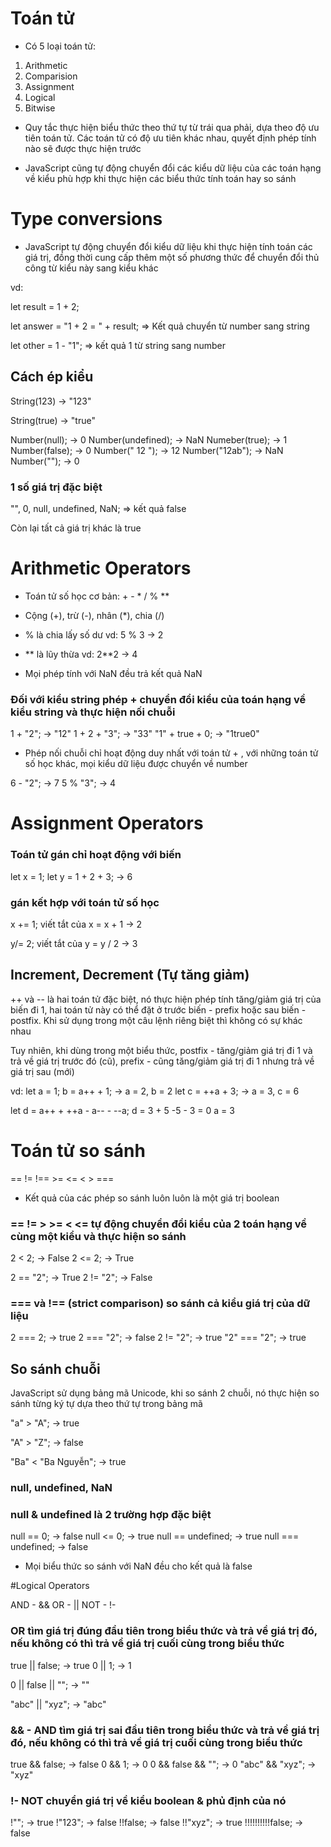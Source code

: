 # Toán tử
- Có 5 loại toán tử:

1. Arithmetic
2. Comparision
3. Assignment
4. Logical
5. Bitwise

- Quy tắc thực hiện biểu thức theo thứ tự từ trái qua phải, dựa theo độ ưu tiên toán tử. Các toán tử có độ
ưu tiên khác nhau, quyết định phép tính nào sẽ được thực hiện trước

- JavaScript cũng tự động chuyển đổi các kiểu dữ liệu của các toán hạng về kiểu phù hợp khi thực hiện
các biểu thức tính toán hay so sánh


# Type conversions
- JavaScript tự động chuyển đổi kiểu dữ liệu khi thực hiện tính toán các giá trị, đồng thời cung cấp thêm
một số phương thức để chuyển đổi thủ công từ kiểu này sang kiểu khác


vd:

let result = 1 + 2; 

let answer = "1 + 2 = " + result;
=> Kết quả chuyển từ number sang string

let other = 1 - "1";
=> kết quả 1 từ string sang number

## Cách ép kiểu

String(123) -> "123"

String(true) -> "true"


Number(null); -> 0
Number(undefined); -> NaN
Numeber(true); -> 1
Number(false); -> 0
Number("  12  "); -> 12
Number("12ab"); -> NaN
Number(""); -> 0


### 1 số giá trị đặc biệt
"", 0, null, undefined, NaN;
=> kết quả false

Còn lại tất cả giá trị khác là true


# Arithmetic Operators
- Toán tử số học cơ bản: + - * / % **

- Cộng (+), trừ (-), nhân (*), chia (/)

- % là chia lấy số dư
vd: 5 % 3 -> 2

- ** là lũy thừa
vd: 2**2 -> 4

- Mọi phép tính với NaN đều trả kết quả NaN



### Đối với kiểu string phép + chuyển đổi kiểu của toán hạng về kiểu string và thực hiện nối chuỗi

1 + "2"; -> "12"
1 + 2 + "3"; -> "33"
"1" + true + 0; -> "1true0"

- Phép nối chuỗi chỉ hoạt động duy nhất với toán tử + , với những toán tử số học khác, mọi kiểu dữ liệu
được chuyển về number

6 - "2"; -> 7
5 % "3"; -> 4

# Assignment Operators
### Toán tử gán chỉ hoạt động với biến

let x = 1;
let y = 1 + 2 + 3; -> 6

### gán kết hợp với toán tử số học
x += 1; 
viết tắt của x = x + 1 -> 2

y/= 2; 
viết tắt của y = y / 2 -> 3


## Increment, Decrement (Tự tăng giảm)

++ và -- là hai toán tử đặc biệt, nó thực hiện phép tính tăng/giảm giá trị của biến đi 1, hai toán tử này
có thể đặt ở trước biến - prefix hoặc sau biến - postfix. Khi sử dụng trong một câu lệnh riêng biệt thì
không có sự khác nhau

Tuy nhiên, khi dùng trong một biểu thức, postfix - tăng/giảm giá trị đi 1 và trả về giá trị trước đó (cũ),
prefix - cũng tăng/giảm giá trị đi 1 nhưng trả về giá trị sau (mới)

vd:
let a = 1;
b = a++ + 1; -> a = 2, b = 2
let c = ++a + 3; -> a = 3, c = 6


let d = a++ + ++a - a-- - --a;
    d = 3 + 5 -5 - 3 = 0
    a = 3

# Toán tử so sánh
== != !== >= <= < > ===

- Kết quả của các phép so sánh luôn luôn là một giá trị boolean


### == != > >= < <= tự động chuyển đổi kiểu của 2 toán hạng về cùng một kiểu và thực hiện so sánh

2 < 2; -> False
2 <= 2; -> True

2 == "2"; -> True
2 != "2"; -> False

### === và !== (strict comparison) so sánh cả kiểu giá trị của dữ liệu

2 === 2; -> true
2 === "2"; -> false
2 != "2"; -> true
"2" === "2"; -> true

## So sánh chuỗi

JavaScript sử dụng bảng mã Unicode, khi so sánh 2 chuỗi, nó thực hiện so sánh từng ký tự dựa theo
thứ tự trong bảng mã

"a" > "A"; -> true 

"A" > "Z"; -> false
 
"Ba" < "Ba Nguyễn"; -> true

### null, undefined, NaN
### null & undefined là 2 trường hợp đặc biệt

null == 0; -> false
null <= 0; -> true
null == undefined; -> true
null === undefined; -> false


- Mọi biểu thức so sánh với NaN đều cho kết quả là false


#Logical Operators

AND - &&
OR - || 
NOT - !-

### OR  tìm giá trị đúng đầu tiên trong biểu thức và trả về giá trị đó, nếu không có thì trả về giá trị cuối cùng trong biểu thức



true || false; -> true
0 || 1; -> 1

0 || false || ""; -> ""

"abc" || "xyz"; -> "abc"




### && - AND tìm giá trị sai đầu tiên trong biểu thức và trả về giá trị đó, nếu không có thì trả về giá trị cuối cùng trong biểu thức

true && false; -> false
0 && 1; -> 0
0 && false && ""; -> 0
"abc" && "xyz"; -> "xyz"

### !- NOT chuyển giá trị về kiểu boolean & phủ định của nó

!""; -> true
!"123"; -> false
!!false; -> false
!!"xyz"; -> true
!!!!!!!!!!false; -> false

